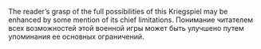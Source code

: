 
The reader’s grasp of the full possibilities of this Kriegspiel may be enhanced by some mention of its chief limitations.
Понимание читателем всех возможностей этой военной игры может быть улучшено путем упоминания ее основных ограничений.